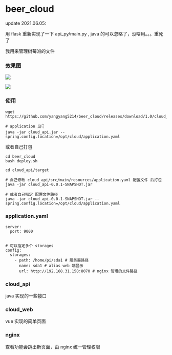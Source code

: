 # beer_cloud

update 2021.06.05:

用 flask 重新实现了一下 api_py/main.py , java 的可以忽略了，没啥用。。。重死了



我用来管理树莓派的文件


### 效果图

![](https://beef-1256523277.cos.ap-chengdu.myqcloud.com/uPic/hsnocd.png)

![](https://beef-1256523277.cos.ap-chengdu.myqcloud.com/uPic/iFnKfN.png)


### 使用

```
wget https://github.com/yangyang5214/beer_cloud/releases/download/1.0/cloud_api.jar

# application 见👇
java -jar cloud_api.jar --spring.config.location=/opt/cloud/application.yaml

```

或者自己打包


```
cd beer_cloud
bash deploy.sh

cd cloud_api/target 

# 自己修改 cloud_api/src/main/resources/application.yaml 配置文件 后打包
java -jar cloud_api-0.0.1-SNAPSHOT.jar 

# 或者自己指定 配置文件路径
java -jar cloud_api-0.0.1-SNAPSHOT.jar --spring.config.location=/opt/cloud/application.yaml
```

### application.yaml 

```
server:
  port: 9000


# 可以指定多个 storages
config:
  storages:
    - path: /home/pi/sda1 # 服务器路径
      name: sda1 # alias web 端显示
      url: http://192.168.31.158:8070 # nginx 管理的文件路径
```

### cloud_api

java 实现的一些接口

### cloud_web

vue 实现的简单页面

### nginx

查看功能会跳出新页面，由 nginx 统一管理权限

